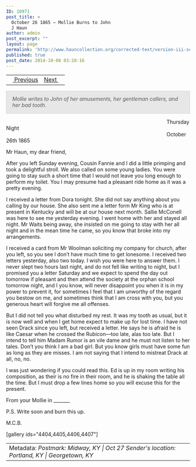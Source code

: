 ```yaml
---
ID: 10971
post_title: >
  October 26 1865 – Mollie Burns to John
  J Haun
author: admin
post_excerpt: ""
layout: page
permalink: 'http://www.hauncollection.org/corrected-text/version-iii-series-ii/october-26-1865-mollie-burns-to-john-j-haun%e2%80%a8/'
published: true
post_date: 2014-10-08 03:20:16
---
```

<table style="width: 100%;">
<tbody>
<tr>
<td style="text-align: left;"><a title="October 12 1865" href="http://www.hauncollection.org/version-3/version-iii-series-ii/october-12-1865-mollie-burns-to-john-j-haun%E2%80%A8/"><img src="https://lh3.googleusercontent.com/-EFJpxxNiPNw/VqgtWBCZrMI/AAAAAAAAAFU/WfY4lPFWWkg/s800-Ic42/Soeb-Plain-Arrows-8-10px.png" alt="" width="10" height="10" /> Previous</a></td>
<td style="text-align: right;"><a title="October 28 1865" href="http://www.hauncollection.org/version-3/version-iii-series-ii/october-28-1865-john-j-haun-to-mollie-burns%E2%80%A8/">Next <img src="https://lh3.googleusercontent.com/-67k0cYlpXHw/VqgtWKz1MXI/AAAAAAAAAFU/k9PW_Piyurk/s800-Ic42/Soeb-Plain-Arrows-5-10px.png" alt="" width="10" height="10" /></a></td>
</tr>
</tbody>
</table>
<p style="padding: 12px 16px 14px 16px; color: #555555; background-color: #e8e7e7; border: #d2d0cf 1px solid;"><em>Mollie writes to John of her amusements, her gentleman callers, and her bad tooth.</em></p>
<span style="margin-left: 440px;">Thursday Night
<span style="margin-left: 440px;">October 26th 1865</span></span>

Mr Haun, my dear friend,

After you left Sunday evening, Cousin Fannie and I did a little primping and took a delightful stroll. We also called on some young ladies. You were going to stay such a short time that I would not leave you long enough to perform my toilet. You I may presume had a pleasant ride home as it was a pretty evening.

I received a letter from Dora tonight. She did not say anything about you calling by our house. She also sent me a letter form Mr King who is at present in Kentucky and will be at our house next month. Sallie McConell was here to see me yesterday evening. I went home with her and stayed all night. Mr Waits being away, she insisted on me going to stay with her all night and in the mean time he came, so you know that broke into my arrangements.

I received a card from Mr Woolman soliciting my company for church, after you left, so you see I don’t have much time to get lonesome. I received two letters yesterday, also two today. I wish you were here to answer them. I never slept two hours last night, and do not fell like writing to night, but I promised you a letter Saturday and we expect to spend the day out tomorrow if pleasant and then attend the society at the orphan school tomorrow night, and I you know, will never disappoint you when it is in my power to prevent it, for sometimes I feel that I am unworthy of the regard you bestow on me, and sometimes think that I am cross with you, but you generous heart will forgive me all offenses.

But I did not tell you what disturbed my rest. It was my tooth as usual, but it is now well and when I get home expect to make up for lost time. I have not seen Drack since you left, but received a letter. He says he is afraid he is like Caesar when he crossed the Rubicon—too late, alas too late. But I intend to tell him Madam Rumor is an vile dame and he must not listen to her tales. Don’t you think I am a bad girl. But you know girls must have some fun as long as they are misses. I am not saying that I intend to mistreat Drack at all, no, no.

I was just wondering if you could read this. Ed is up in my room writing his composition, as their is no fire in their room, and he is shaking the table all the time. But I must drop a few lines home so you will excuse this for the present.

From your Mollie in _______

P.S. Write soon and burn this up.

M.C.B.

[gallery ids="4404,4405,4406,4407"]
<table style="width: 100%;">
<tbody>
<tr>
<td>Metadata:<em> Postmark: Midway, KY | Oct 27
Sender's location: Portland, KY | Georgetown, KY</em></td>
</tr>
</tbody>
</table>